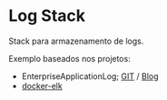 # Log Stack

Stack para armazenamento de logs.

Exemplo baseados nos projetos:

- EnterpriseApplicationLog; [GIT](https://github.com/docker-gallery/EnterpriseApplicationLog) / [Blog](https://gago.io/blog/projetos/enterprise-application-log/)
- [docker-elk](https://github.com/deviantony/docker-elk)
